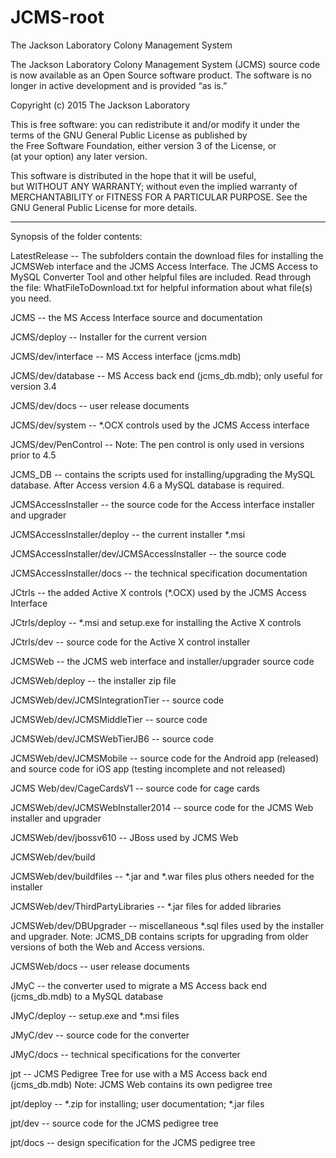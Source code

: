 ﻿# JCMS-root
The Jackson Laboratory Colony Management System

The Jackson Laboratory Colony Management System (JCMS) source code is now available as an 
Open Source software product. The software is no longer in active development and 
is provided “as is.”

Copyright (c) 2015 The Jackson Laboratory

This is free software: you can redistribute it and/or modify it 
under the terms of the GNU General Public License as published by  
the Free Software Foundation, either version 3 of the License, or  
(at your option) any later version.
 
This software is distributed in the hope that it will be useful,  
but WITHOUT ANY WARRANTY; without even the implied warranty of 
MERCHANTABILITY or FITNESS FOR A PARTICULAR PURPOSE.  See the GNU 
General Public License for more details.

*****************************************************************

Synopsis of the folder contents:

LatestRelease -- The subfolders contain the download files for installing the 
     JCMSWeb interface and the JCMS Access Interface. 
     The JCMS Access to MySQL Converter Tool and other helpful files are included. 
     Read through the file: WhatFileToDownload.txt for helpful information about
     what file(s) you need.

JCMS -- the MS Access Interface source and documentation

JCMS/deploy -- Installer for the current version

JCMS/dev/interface -- MS Access interface (jcms.mdb)

JCMS/dev/database -- MS Access back end (jcms_db.mdb); only useful for version 3.4

JCMS/dev/docs -- user release documents

JCMS/dev/system -- *.OCX controls used by the JCMS Access interface

JCMS/dev/PenControl -- Note: The pen control is only used in versions prior to 4.5

JCMS_DB -- contains the scripts used for installing/upgrading the MySQL database.
           After Access version 4.6 a MySQL database is required.

JCMSAccessInstaller -- the source code for the Access interface installer and upgrader

JCMSAccessInstaller/deploy -- the current installer *.msi

JCMSAccessInstaller/dev/JCMSAccessInstaller -- the source code

JCMSAccessInstaller/docs -- the technical specification documentation

JCtrls -- the added Active X controls (*.OCX) used by the JCMS Access Interface

JCtrls/deploy -- *.msi and setup.exe for installing the Active X controls

JCtrls/dev -- source code for the Active X control installer

JCMSWeb -- the JCMS web interface and installer/upgrader source code

JCMSWeb/deploy -- the installer zip file

JCMSWeb/dev/JCMSIntegrationTier -- source code

JCMSWeb/dev/JCMSMiddleTier -- source code

JCMSWeb/dev/JCMSWebTierJB6 -- source code

JCMSWeb/dev/JCMSMobile -- source code for the Android app (released) and 
                          source code for iOS app (testing incomplete and not released)
                          
JCMS Web/dev/CageCardsV1 -- source code for cage cards

JCMSWeb/dev/JCMSWebInstaller2014 -- source code for the JCMS Web installer and upgrader

JCMSWeb/dev/jbossv610 -- JBoss used by JCMS Web

JCMSWeb/dev/build

JCMSWeb/dev/buildfiles -- *.jar and *.war files plus others needed for the installer

JCMSWeb/dev/ThirdPartyLibraries -- *.jar files for added libraries

JCMSWeb/dev/DBUpgrader -- miscellaneous *.sql files used by the installer and upgrader. 
       Note: JCMS_DB contains scripts for upgrading from older versions of both the Web and Access versions.
       
JCMSWeb/docs -- user release documents

JMyC -- the converter used to migrate a MS Access back end (jcms_db.mdb) to a MySQL database

JMyC/deploy -- setup.exe and *.msi files

JMyC/dev -- source code for the converter

JMyC/docs -- technical specifications for the converter

jpt -- JCMS Pedigree Tree for use with a MS Access back end (jcms_db.mdb)
       Note: JCMS Web contains its own pedigree tree

jpt/deploy -- *.zip for installing; user documentation; *.jar files

jpt/dev -- source code for the JCMS pedigree tree

jpt/docs -- design specification for the JCMS pedigree tree
